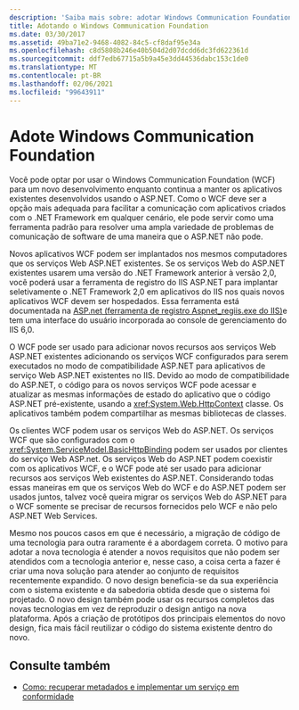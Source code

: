 ```yaml
---
description: 'Saiba mais sobre: adotar Windows Communication Foundation'
title: Adotando o Windows Communication Foundation
ms.date: 03/30/2017
ms.assetid: 49ba71e2-9468-4082-84c5-cf8daf95e34a
ms.openlocfilehash: c8d5808b246e40b504d2d07dcdd6dc3fd622361d
ms.sourcegitcommit: ddf7edb67715a5b9a45e3dd44536dabc153c1de0
ms.translationtype: MT
ms.contentlocale: pt-BR
ms.lasthandoff: 02/06/2021
ms.locfileid: "99643911"
---
```

# <a name="adopt-windows-communication-foundation"></a>Adote Windows Communication Foundation

Você pode optar por usar o Windows Communication Foundation (WCF) para um novo desenvolvimento enquanto continua a manter os aplicativos existentes desenvolvidos usando o ASP.NET. Como o WCF deve ser a opção mais adequada para facilitar a comunicação com aplicativos criados com o .NET Framework em qualquer cenário, ele pode servir como uma ferramenta padrão para resolver uma ampla variedade de problemas de comunicação de software de uma maneira que o ASP.NET não pode.

Novos aplicativos WCF podem ser implantados nos mesmos computadores que os serviços Web ASP.NET existentes. Se os serviços Web do ASP.NET existentes usarem uma versão do .NET Framework anterior à versão 2,0, você poderá usar a ferramenta de registro do IIS ASP.NET para implantar seletivamente o .NET Framework 2,0 em aplicativos do IIS nos quais novos aplicativos WCF devem ser hospedados. Essa ferramenta está documentada na [ASP.net (ferramenta de registro Aspnet_regiis.exe do IIS)](/previous-versions/dotnet/netframework-3.5/k6h9cz8h(v=vs.90))e tem uma interface do usuário incorporada ao console de gerenciamento do IIS 6,0.

O WCF pode ser usado para adicionar novos recursos aos serviços Web ASP.NET existentes adicionando os serviços WCF configurados para serem executados no modo de compatibilidade ASP.NET para aplicativos de serviço Web ASP.NET existentes no IIS. Devido ao modo de compatibilidade do ASP.NET, o código para os novos serviços WCF pode acessar e atualizar as mesmas informações de estado do aplicativo que o código ASP.NET pré-existente, usando a <xref:System.Web.HttpContext> classe. Os aplicativos também podem compartilhar as mesmas bibliotecas de classes.

Os clientes WCF podem usar os serviços Web do ASP.NET. Os serviços WCF que são configurados com o <xref:System.ServiceModel.BasicHttpBinding> podem ser usados por clientes do serviço Web ASP.net. Os serviços Web do ASP.NET podem coexistir com os aplicativos WCF, e o WCF pode até ser usado para adicionar recursos aos serviços Web existentes do ASP.NET. Considerando todas essas maneiras em que os serviços Web do WCF e do ASP.NET podem ser usados juntos, talvez você queira migrar os serviços Web do ASP.NET para o WCF somente se precisar de recursos fornecidos pelo WCF e não pelo ASP.NET Web Services.

Mesmo nos poucos casos em que é necessário, a migração de código de uma tecnologia para outra raramente é a abordagem correta. O motivo para adotar a nova tecnologia é atender a novos requisitos que não podem ser atendidos com a tecnologia anterior e, nesse caso, a coisa certa a fazer é criar uma nova solução para atender ao conjunto de requisitos recentemente expandido. O novo design beneficia-se da sua experiência com o sistema existente e da sabedoria obtida desde que o sistema foi projetado. O novo design também pode usar os recursos completos das novas tecnologias em vez de reproduzir o design antigo na nova plataforma. Após a criação de protótipos dos principais elementos do novo design, fica mais fácil reutilizar o código do sistema existente dentro do novo.

## <a name="see-also"></a>Consulte também

- [Como: recuperar metadados e implementar um serviço em conformidade](how-to-retrieve-metadata-and-implement-a-compliant-service.md)
